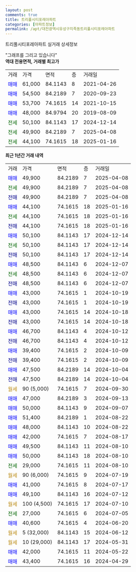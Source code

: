 ```yaml
---
layout: post
comments: true
title: 트리풀시티포레아파트
categories: [아파트정보]
permalink: /apt/대전광역시유성구지족동트리풀시티포레아파트
---
```


트리풀시티포레아파트 실거래 상세정보

<script type="text/javascript">
  google.charts.load('current', {'packages':['line', 'corechart']});
  google.charts.setOnLoadCallback(drawChart);

  function drawChart() {
    var data = new google.visualization.DataTable();
    data.addColumn('date', '거래일');
    data.addColumn('number', "매매");
    data.addColumn('number', "전세");
    data.addColumn('number', "전매");

    data.addRows([[new Date(Date.parse("2025-04-08")), 49900, null, null], [new Date(Date.parse("2025-04-08")), null, 49900, null], [new Date(Date.parse("2025-04-08")), null, null, 49900], [new Date(Date.parse("2025-01-16")), 44100, null, null], [new Date(Date.parse("2025-01-16")), null, 44100, null], [new Date(Date.parse("2025-01-16")), null, null, 44100], [new Date(Date.parse("2024-12-14")), 50100, null, null], [new Date(Date.parse("2024-12-14")), null, 50100, null], [new Date(Date.parse("2024-12-14")), null, null, 50100], [new Date(Date.parse("2024-12-07")), 48500, null, null], [new Date(Date.parse("2024-12-07")), null, 48500, null], [new Date(Date.parse("2024-12-07")), null, null, 48500], [new Date(Date.parse("2024-10-19")), 43000, null, null], [new Date(Date.parse("2024-10-19")), null, null, 43000], [new Date(Date.parse("2024-10-18")), 43000, null, null], [new Date(Date.parse("2024-10-18")), null, null, 43000], [new Date(Date.parse("2024-10-12")), 46700, null, null], [new Date(Date.parse("2024-10-12")), null, null, 46700], [new Date(Date.parse("2024-10-09")), 39400, null, null], [new Date(Date.parse("2024-10-09")), null, null, 39400], [new Date(Date.parse("2024-10-04")), 47500, null, null], [new Date(Date.parse("2024-10-04")), null, null, 47500], [new Date(Date.parse("2024-09-30")), null, null, null], [new Date(Date.parse("2024-09-13")), 47000, null, null], [new Date(Date.parse("2024-09-07")), 50000, null, null], [new Date(Date.parse("2024-08-22")), 51400, null, null], [new Date(Date.parse("2024-08-22")), 48000, null, null], [new Date(Date.parse("2024-08-17")), 42000, null, null], [new Date(Date.parse("2024-08-10")), 49500, null, null], [new Date(Date.parse("2024-08-10")), 50000, null, null], [new Date(Date.parse("2024-08-10")), null, 29000, null], [new Date(Date.parse("2024-07-19")), null, null, null], [new Date(Date.parse("2024-07-17")), 41000, null, null], [new Date(Date.parse("2024-07-12")), 49100, null, null], [new Date(Date.parse("2024-07-10")), null, null, null], [new Date(Date.parse("2024-07-05")), null, 27000, null], [new Date(Date.parse("2024-06-20")), 40600, null, null], [new Date(Date.parse("2024-06-12")), null, null, null], [new Date(Date.parse("2024-05-31")), null, null, null], [new Date(Date.parse("2024-05-22")), 42000, null, null], [new Date(Date.parse("2024-04-29")), 43400, null, null]]);

    var options = {
      hAxis: {
        format: 'yyyy/MM/dd'
      },    
      lineWidth: 0,
      pointsVisible: true,    
      title: '최근 1년간 유형별 실거래가 분포',
      legend: { position: 'bottom' }
    };

    var formatter = new google.visualization.NumberFormat({pattern:'###,###'} );
    formatter.format(data, 1);
    formatter.format(data, 2);
    
    setTimeout(function() {
        var chart = new google.visualization.LineChart(document.getElementById('columnchart_material'));
        chart.draw(data, (options));
        document.getElementById('loading').style.display = 'none';
    }, 200);
  }
</script>


<div id="loading" style="z-index:20; display: block; margin-left: 0px">"그래프를 그리고 있습니다"</div>
<div id="columnchart_material" style="width: 95%; margin-left: 0px; display: block"></div>
<!-- contents start -->
<b>역대 전용면적, 거래별 최고가</b>
<table class="sortable">
    <tr>
      <td>거래</td>
      <td>가격</td>
      <td>면적</td>
      <td>층</td>
      <td>거래일</td>
    </tr>
        <tr>
          <td><a style="color: blue">매매</a></td>
          <td>61,000</td>
          <td>84.1143</td>
          <td>8</td>
          <td>2021-04-26</td>
        </tr>            <tr>
          <td><a style="color: blue">매매</a></td>
          <td>54,500</td>
          <td>84.2189</td>
          <td>7</td>
          <td>2020-09-23</td>
        </tr>            <tr>
          <td><a style="color: blue">매매</a></td>
          <td>53,700</td>
          <td>74.1615</td>
          <td>14</td>
          <td>2021-10-15</td>
        </tr>            <tr>
          <td><a style="color: blue">매매</a></td>
          <td>48,000</td>
          <td>84.9794</td>
          <td>20</td>
          <td>2019-08-09</td>
        </tr>        
        <tr>
              <td><a style="color: darkgreen">전세</a></td>
              <td>50,100</td>
              <td>84.1143</td>
              <td>17</td>
              <td>2024-12-14</td>
            </tr>            <tr>
              <td><a style="color: darkgreen">전세</a></td>
              <td>49,900</td>
              <td>84.2189</td>
              <td>7</td>
              <td>2025-04-08</td>
            </tr>            <tr>
              <td><a style="color: darkgreen">전세</a></td>
              <td>44,100</td>
              <td>74.1615</td>
              <td>18</td>
              <td>2025-01-16</td>
            </tr>        
    
</table>

<b>최근 1년간 거래 내역</b>

<table class="sortable">
    <tr>
      <td>거래</td>
      <td>가격</td>
      <td>면적</td>
      <td>층</td>
      <td>거래일</td>
    </tr>
    <tr>
      <td><a style="color: blue">매매</a></td>
      <td>49,900</td>
      <td>84.2189</td>
      <td>7</td>
      <td>2025-04-08</td>
    </tr>          <tr>
      <td><a style="color: darkgreen">전세</a></td>
      <td>49,900</td>
      <td>84.2189</td>
      <td>7</td>
      <td>2025-04-08</td>
    </tr>          <tr>
      <td><a style="color: darkblue">전매</a></td>
      <td>49,900</td>
      <td>84.2189</td>
      <td>7</td>
      <td>2025-04-08</td>
    </tr>          <tr>
      <td><a style="color: blue">매매</a></td>
      <td>44,100</td>
      <td>74.1615</td>
      <td>18</td>
      <td>2025-01-16</td>
    </tr>          <tr>
      <td><a style="color: darkgreen">전세</a></td>
      <td>44,100</td>
      <td>74.1615</td>
      <td>18</td>
      <td>2025-01-16</td>
    </tr>          <tr>
      <td><a style="color: darkblue">전매</a></td>
      <td>44,100</td>
      <td>74.1615</td>
      <td>18</td>
      <td>2025-01-16</td>
    </tr>          <tr>
      <td><a style="color: blue">매매</a></td>
      <td>50,100</td>
      <td>84.1143</td>
      <td>17</td>
      <td>2024-12-14</td>
    </tr>          <tr>
      <td><a style="color: darkgreen">전세</a></td>
      <td>50,100</td>
      <td>84.1143</td>
      <td>17</td>
      <td>2024-12-14</td>
    </tr>          <tr>
      <td><a style="color: darkblue">전매</a></td>
      <td>50,100</td>
      <td>84.1143</td>
      <td>17</td>
      <td>2024-12-14</td>
    </tr>          <tr>
      <td><a style="color: blue">매매</a></td>
      <td>48,500</td>
      <td>84.1143</td>
      <td>6</td>
      <td>2024-12-07</td>
    </tr>          <tr>
      <td><a style="color: darkgreen">전세</a></td>
      <td>48,500</td>
      <td>84.1143</td>
      <td>6</td>
      <td>2024-12-07</td>
    </tr>          <tr>
      <td><a style="color: darkblue">전매</a></td>
      <td>48,500</td>
      <td>84.1143</td>
      <td>6</td>
      <td>2024-12-07</td>
    </tr>          <tr>
      <td><a style="color: blue">매매</a></td>
      <td>43,000</td>
      <td>74.1615</td>
      <td>1</td>
      <td>2024-10-19</td>
    </tr>          <tr>
      <td><a style="color: darkblue">전매</a></td>
      <td>43,000</td>
      <td>74.1615</td>
      <td>1</td>
      <td>2024-10-19</td>
    </tr>          <tr>
      <td><a style="color: blue">매매</a></td>
      <td>43,000</td>
      <td>74.1615</td>
      <td>14</td>
      <td>2024-10-18</td>
    </tr>          <tr>
      <td><a style="color: darkblue">전매</a></td>
      <td>43,000</td>
      <td>74.1615</td>
      <td>14</td>
      <td>2024-10-18</td>
    </tr>          <tr>
      <td><a style="color: blue">매매</a></td>
      <td>46,700</td>
      <td>84.1143</td>
      <td>4</td>
      <td>2024-10-12</td>
    </tr>          <tr>
      <td><a style="color: darkblue">전매</a></td>
      <td>46,700</td>
      <td>84.1143</td>
      <td>4</td>
      <td>2024-10-12</td>
    </tr>          <tr>
      <td><a style="color: blue">매매</a></td>
      <td>39,400</td>
      <td>74.1615</td>
      <td>2</td>
      <td>2024-10-09</td>
    </tr>          <tr>
      <td><a style="color: darkblue">전매</a></td>
      <td>39,400</td>
      <td>74.1615</td>
      <td>2</td>
      <td>2024-10-09</td>
    </tr>          <tr>
      <td><a style="color: blue">매매</a></td>
      <td>47,500</td>
      <td>84.2189</td>
      <td>14</td>
      <td>2024-10-04</td>
    </tr>          <tr>
      <td><a style="color: darkblue">전매</a></td>
      <td>47,500</td>
      <td>84.2189</td>
      <td>14</td>
      <td>2024-10-04</td>
    </tr>          <tr>
      <td><a style="color: darkgoldenrod">월세</a></td>
      <td>90 (5,000)</td>
      <td>74.1615</td>
      <td>7</td>
      <td>2024-09-30</td>
    </tr>          <tr>
      <td><a style="color: blue">매매</a></td>
      <td>47,000</td>
      <td>84.2189</td>
      <td>3</td>
      <td>2024-09-13</td>
    </tr>          <tr>
      <td><a style="color: blue">매매</a></td>
      <td>50,000</td>
      <td>84.1143</td>
      <td>9</td>
      <td>2024-09-07</td>
    </tr>          <tr>
      <td><a style="color: blue">매매</a></td>
      <td>51,400</td>
      <td>84.2189</td>
      <td>1</td>
      <td>2024-08-22</td>
    </tr>          <tr>
      <td><a style="color: blue">매매</a></td>
      <td>48,000</td>
      <td>84.1143</td>
      <td>10</td>
      <td>2024-08-22</td>
    </tr>          <tr>
      <td><a style="color: blue">매매</a></td>
      <td>42,000</td>
      <td>74.1615</td>
      <td>7</td>
      <td>2024-08-17</td>
    </tr>          <tr>
      <td><a style="color: blue">매매</a></td>
      <td>49,500</td>
      <td>84.1143</td>
      <td>11</td>
      <td>2024-08-10</td>
    </tr>          <tr>
      <td><a style="color: blue">매매</a></td>
      <td>50,000</td>
      <td>84.1143</td>
      <td>18</td>
      <td>2024-08-10</td>
    </tr>          <tr>
      <td><a style="color: darkgreen">전세</a></td>
      <td>29,000</td>
      <td>74.1615</td>
      <td>11</td>
      <td>2024-08-10</td>
    </tr>          <tr>
      <td><a style="color: darkgoldenrod">월세</a></td>
      <td>90 (6,000)</td>
      <td>74.1615</td>
      <td>9</td>
      <td>2024-07-19</td>
    </tr>          <tr>
      <td><a style="color: blue">매매</a></td>
      <td>41,000</td>
      <td>74.1615</td>
      <td>8</td>
      <td>2024-07-17</td>
    </tr>          <tr>
      <td><a style="color: blue">매매</a></td>
      <td>49,100</td>
      <td>84.1143</td>
      <td>16</td>
      <td>2024-07-12</td>
    </tr>          <tr>
      <td><a style="color: darkgoldenrod">월세</a></td>
      <td>100 (4,500)</td>
      <td>74.1615</td>
      <td>17</td>
      <td>2024-07-10</td>
    </tr>          <tr>
      <td><a style="color: darkgreen">전세</a></td>
      <td>27,000</td>
      <td>74.1615</td>
      <td>6</td>
      <td>2024-07-05</td>
    </tr>          <tr>
      <td><a style="color: blue">매매</a></td>
      <td>40,600</td>
      <td>74.1615</td>
      <td>4</td>
      <td>2024-06-20</td>
    </tr>          <tr>
      <td><a style="color: darkgoldenrod">월세</a></td>
      <td>5 (32,000)</td>
      <td>84.1143</td>
      <td>15</td>
      <td>2024-06-12</td>
    </tr>          <tr>
      <td><a style="color: darkgoldenrod">월세</a></td>
      <td>10 (29,000)</td>
      <td>84.1143</td>
      <td>17</td>
      <td>2024-05-31</td>
    </tr>          <tr>
      <td><a style="color: blue">매매</a></td>
      <td>42,000</td>
      <td>74.1615</td>
      <td>11</td>
      <td>2024-05-22</td>
    </tr>          <tr>
      <td><a style="color: blue">매매</a></td>
      <td>43,400</td>
      <td>74.1615</td>
      <td>16</td>
      <td>2024-04-29</td>
    </tr>      </table>
<!-- contents end -->    

